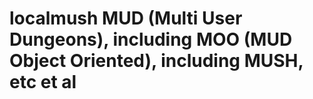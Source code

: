 # localmush MUD (Multi User Dungeons), including MOO (MUD Object Oriented), including MUSH, etc et al
